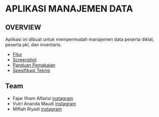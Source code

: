 # APLIKASI MANAJEMEN DATA

## OVERVIEW

Aplikasi ini dibuat untuk mempermudah manajemen data peserta diklat, peserta pkl, dan inventaris.

-   [Fitur](/docs/fitur.md)
-   [Screenshot](/docs/screenshot.md)
-   [Panduan Pemakaian](/docs/panduan.md)
-   [Spesifikasi Teknis](/docs/teknis.md)

## Team

-   Fajar Ilham Alfarizi [instagram](https://www.instagram.com/fajaralfrzi/)
-   Vutri Ananda Maudi [instagram](https://www.instagram.com/vutrianndaa/)
-   Miftah Riyadi [instagram](https://www.instagram.com/mfthryd_/)

